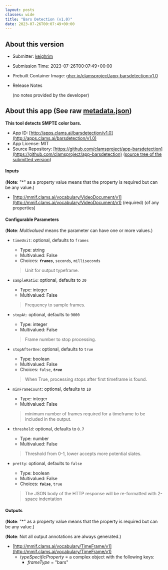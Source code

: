 ```yaml
---
layout: posts
classes: wide
title: "Bars Detection (v1.0)"
date: 2023-07-26T00:07:49+00:00
---
```

## About this version

- Submitter: [keighrim](https://github.com/keighrim)
- Submission Time: 2023-07-26T00:07:49+00:00
- Prebuilt Container Image: [ghcr.io/clamsproject/app-barsdetection:v1.0](https://github.com/clamsproject/app-barsdetection/pkgs/container/app-barsdetection/v1.0)
- Release Notes

    (no notes provided by the developer)

## About this app (See raw [metadata.json](metadata.json))

**This tool detects SMPTE color bars.**

- App ID: [http://apps.clams.ai/barsdetection/v1.0](http://apps.clams.ai/barsdetection/v1.0)
- App License: MIT
- Source Repository: [https://github.com/clamsproject/app-barsdetection](https://github.com/clamsproject/app-barsdetection) ([source tree of the submitted version](https://github.com/clamsproject/app-barsdetection/tree/v1.0))


#### Inputs
(**Note**: "*" as a property value means that the property is required but can be any value.)

- [http://mmif.clams.ai/vocabulary/VideoDocument/v1](http://mmif.clams.ai/vocabulary/VideoDocument/v1) (required)
(of any properties)



#### Configurable Parameters
(**Note**: _Multivalued_ means the parameter can have one or more values.)

- `timeUnit`: optional, defaults to `frames`

    - Type: string
    - Multivalued: False
    - Choices: **_`frames`_**, `seconds`, `milliseconds`


    > Unit for output typeframe.
- `sampleRatio`: optional, defaults to `30`

    - Type: integer
    - Multivalued: False


    > Frequency to sample frames.
- `stopAt`: optional, defaults to `9000`

    - Type: integer
    - Multivalued: False


    > Frame number to stop processing.
- `stopAfterOne`: optional, defaults to `true`

    - Type: boolean
    - Multivalued: False
    - Choices: `false`, **_`true`_**


    > When True, processing stops after first timeframe is found.
- `minFrameCount`: optional, defaults to `10`

    - Type: integer
    - Multivalued: False


    > minimum number of frames required for a timeframe to be included in the output.
- `threshold`: optional, defaults to `0.7`

    - Type: number
    - Multivalued: False


    > Threshold from 0-1, lower accepts more potential slates.
- `pretty`: optional, defaults to `false`

    - Type: boolean
    - Multivalued: False
    - Choices: **_`false`_**, `true`


    > The JSON body of the HTTP response will be re-formatted with 2-space indentation


#### Outputs
(**Note**: "*" as a property value means that the property is required but can be any value.)

(**Note**: Not all output annotations are always generated.)

- [http://mmif.clams.ai/vocabulary/TimeFrame/v1](http://mmif.clams.ai/vocabulary/TimeFrame/v1)
    - _typeSpecificProperty_ = a complex object with the following keys:
        - _frameType_ = "bars"

